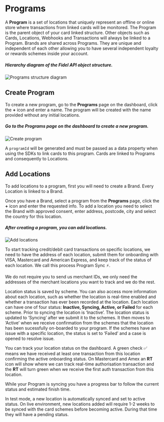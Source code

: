 # Programs

A **Program** is a set of locations that uniquely represent an offline or online store where transactions from linked cards will be monitored. The Program is the parent object of your card linked structure. Other objects such as Cards, Locations, Webhooks and Transactions will always be linked to a Program. Brands are shared across Programs. They are unique and independent of each other allowing you to have several independent loyalty or rewards schemes inside your account.

##### Hierarchy diagram of the Fidel API object structure.

![Programs structure diagram](https://docs.fidel.uk/assets/images/programs_diagram.png "Programs structure diagram")

## Create Program
To create a new program, go to the **Programs** page on the dashboard, click the **+** icon and enter a name. The program will be created with the name provided without any initial locations.

##### Go to the Programs page on the dashboard to create a new program.

![Create program](https://docs.fidel.uk/assets/images/create-program.png "Create program")

A `programId` will be generated and must be passed as a data property when using the SDKs to link cards to this program. Cards are linked to Programs and consequently to Locations.

## Add Locations
To add locations to a program, first you will need to create a Brand. Every Location is linked to a Brand.

Once you have a Brand, select a program from the **Programs** page, click the **+** icon and enter the requested info. To add a location you need to select the Brand with approved consent, enter address, postcode, city and select the country for this location.

##### After creating a program, you can add locations.

![Add locations](https://docs.fidel.uk/assets/images/add-locations.png "Add locations")

To start tracking credit/debit card transactions on specific locations, we need to have the address of each location, submit them for onboarding with VISA, Mastercard and American Express, and keep track of the status of each location. 
We call this process Program Sync ⚡️.

We do not require you to send us merchant IDs, we only need the addresses of the merchant locations you want to track and we do the rest.

Location status is saved by scheme. You can also access more information about each location, such as whether the location is real-time enabled and whether a transaction has ever been recorded at the location. Each location can have one of four status: **Inactive, Syncing, Active, or Failed** for each scheme. Prior to syncing the location is ‘Inactive’. The location status is updated to ‘Syncing’ after we submit it to the schemes. It then moves to ‘Active’ when we receive confirmation from the schemes that the location has been sucessfully on-boarded to your program. If the schemes have an issue with a specific location, the status is set to ‘Failed’ and a case is opened to resolve issue.

You can track your location status on the dashboard. A green check ✅ means we have received at least one transaction from this location confirming the active onboarding status. On Mastercard and Amex an **RT** icon will show where we can track real-time authorisation transaction and the **RT** will turn green when we receive the first auth transaction from this location.

While your Program is syncing you have a progress bar to follow the current status and estimated finish time.

In test mode, a new location is automatically synced and set to active status. On live environment, new locations added will require 1-2 weeks to be synced with the card schemes before becoming active. During that time they will have a pending status.

